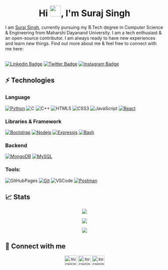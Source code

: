<h1 align="center">
  Hi <img src="./assets/img/wave.gif" width="35px" alt="" />, I'm Suraj Singh
</h1>
I am <a href="https://surajsingh542.github.io/">Suraj Singh</a>, currently pursuing my B.Tech degree in Computer Science & Engineering from Maharshi Dayanand University. I am a tech enthusiast & an open-source contributor. I am always ready to have new experiences and learn new things. Find out more about me & feel free to connect with me here:
<br/><br/>

[![Linkedin
Badge](https://img.shields.io/badge/-LinkedIn-blue?style=flat-square&logo=Linkedin&logoColor=white&link=https://www.linkedin.com/in/surajsingh542/)](https://www.linkedin.com/in/surajsingh542/)
[![Twitter
Badge](https://img.shields.io/badge/Twitter-1DA1F2?style=flat-square&logo=twitter&logoColor=white)](https://twitter.com/surajsingh_542)
[![Instagram
Badge](https://img.shields.io/badge/-Instagram-purple?style=flat-square&logo=instagram&logoColor=white&link=https://instagram.com/surajsingh_542/)](https://instagram.com/surajsingh_542)

## ⚡ Technologies

### Language

[![Python](https://img.shields.io/badge/-Python-black?style=flat-square&logo=Python)](https://www.python.org)
![C](https://img.shields.io/badge/-C-00599C?style=flat-square&logo=c)
![C++](https://img.shields.io/badge/-C++-00599C?style=flat-square&logo=cplusplus)
![HTML5](https://img.shields.io/badge/-HTML5-E34F26?style=flat-square&logo=html5&logoColor=white)
![CSS3](https://img.shields.io/badge/-CSS3-1572B6?style=flat-square&logo=css3)
![JavaScript](https://img.shields.io/badge/-JavaScript-black?style=flat-square&logo=javascript)
[![React](https://img.shields.io/badge/-React-black?style=flat-square&logo=react)](https://reactjs.org/)

### Libraries & Framework

[![Bootstrap](https://img.shields.io/badge/-Bootstrap-blueviolet?style=flat-square&logo=bootstrap)](https://getbootstrap.com)
[![Nodejs](https://img.shields.io/badge/-Node%20js-black?style=flat-square&logo=Node.js)](https://nodejs.org/)
[![Expressjs](https://img.shields.io/badge/-Express%20js-black?logo=express&logoColor=white)](https://expressjs.com)
[![Bash](https://img.shields.io/badge/-Bash-black?logo=gnubash&logoColor=white)](https://www.gnu.org/software/bash/)

### Backend

[![MongoDB](https://img.shields.io/badge/-MongoDB-success?logo=mongodb&logoColor=white)](https://www.mongodb.com/)
[![MySQL](https://img.shields.io/badge/-MySQL-black?logo=mysql&logoColor=blue)](https://www.mysql.com/)

### Tools:

![GitHubPages](https://img.shields.io/badge/GitHub%20Pages-%23327FC7.svg?logo=github&style=flat-square&logoColor=white)
[![Git](https://img.shields.io/badge/-Git-black?style=flat-square&logo=git)](https://git-scm.com/)
![VSCode](https://img.shields.io/badge/-VS%20Code-007ACC?style=flat-square&logo=visual-studio-code)
[![Postman](https://img.shields.io/badge/Postman-FF6C37?logo=postman&logoColor=white)](https://postman.com)

## 📈 Stats

<p align="center">
  <img
    src="https://github-readme-stats.vercel.app/api?username=surajsingh542&include_all_commits=true&count_private=true&show_icons=true&line_height=20&theme=tokyonight"
  />
</p>

<p align="center">
  <img
    src="https://github-readme-stats.vercel.app/api/top-langs?username=surajsingh542&show_icons=true&locale=en&layout=compact&theme=tokyonight"
  />
</p>

<p align="center">
  <img
    align="center"
    src="https://github-readme-streak-stats.herokuapp.com/?user=surajsingh542&theme=tokyonight"
  />
</p>

## 🔗 Connect with me

<p align="center">
  <a href="https://twitter.com/surajsingh_542" target="blank"
    ><img
      align="center"
      src="https://raw.githubusercontent.com/rahuldkjain/github-profile-readme-generator/master/src/images/icons/Social/twitter.svg"
      alt="surajsingh_542"
      height="30"
      width="40"
  /></a>
  <a href="https://linkedin.com/in/surajsingh542" target="blank"
    ><img
      align="center"
      src="https://raw.githubusercontent.com/rahuldkjain/github-profile-readme-generator/master/src/images/icons/Social/linked-in-alt.svg"
      alt="surajsingh542"
      height="30"
      width="40"
  /></a>
  <a href="https://instagram.com/surajsingh_542" target="blank"
    ><img
      align="center"
      src="https://raw.githubusercontent.com/rahuldkjain/github-profile-readme-generator/master/src/images/icons/Social/instagram.svg"
      alt="surajsingh_542"
      height="30"
      width="40"
  /></a>
  
</p>
